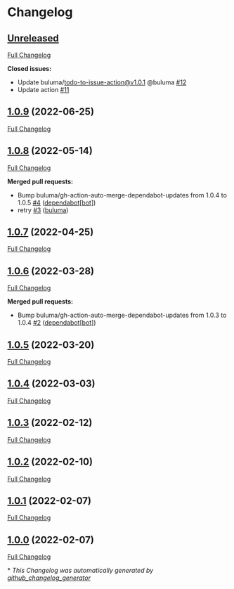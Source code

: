 # Changelog

## [Unreleased](https://github.com/buluma/ansible-role-zabbix_server/tree/HEAD)

[Full Changelog](https://github.com/buluma/ansible-role-zabbix_server/compare/1.0.9...HEAD)

**Closed issues:**

- Update buluma/todo-to-issue-action@v1.0.1 @buluma [\#12](https://github.com/buluma/ansible-role-zabbix_server/issues/12)
- Update action [\#11](https://github.com/buluma/ansible-role-zabbix_server/issues/11)

## [1.0.9](https://github.com/buluma/ansible-role-zabbix_server/tree/1.0.9) (2022-06-25)

[Full Changelog](https://github.com/buluma/ansible-role-zabbix_server/compare/1.0.8...1.0.9)

## [1.0.8](https://github.com/buluma/ansible-role-zabbix_server/tree/1.0.8) (2022-05-14)

[Full Changelog](https://github.com/buluma/ansible-role-zabbix_server/compare/1.0.7...1.0.8)

**Merged pull requests:**

- Bump buluma/gh-action-auto-merge-dependabot-updates from 1.0.4 to 1.0.5 [\#4](https://github.com/buluma/ansible-role-zabbix_server/pull/4) ([dependabot[bot]](https://github.com/apps/dependabot))
- retry [\#3](https://github.com/buluma/ansible-role-zabbix_server/pull/3) ([buluma](https://github.com/buluma))

## [1.0.7](https://github.com/buluma/ansible-role-zabbix_server/tree/1.0.7) (2022-04-25)

[Full Changelog](https://github.com/buluma/ansible-role-zabbix_server/compare/1.0.6...1.0.7)

## [1.0.6](https://github.com/buluma/ansible-role-zabbix_server/tree/1.0.6) (2022-03-28)

[Full Changelog](https://github.com/buluma/ansible-role-zabbix_server/compare/1.0.5...1.0.6)

**Merged pull requests:**

- Bump buluma/gh-action-auto-merge-dependabot-updates from 1.0.3 to 1.0.4 [\#2](https://github.com/buluma/ansible-role-zabbix_server/pull/2) ([dependabot[bot]](https://github.com/apps/dependabot))

## [1.0.5](https://github.com/buluma/ansible-role-zabbix_server/tree/1.0.5) (2022-03-20)

[Full Changelog](https://github.com/buluma/ansible-role-zabbix_server/compare/1.0.4...1.0.5)

## [1.0.4](https://github.com/buluma/ansible-role-zabbix_server/tree/1.0.4) (2022-03-03)

[Full Changelog](https://github.com/buluma/ansible-role-zabbix_server/compare/1.0.3...1.0.4)

## [1.0.3](https://github.com/buluma/ansible-role-zabbix_server/tree/1.0.3) (2022-02-12)

[Full Changelog](https://github.com/buluma/ansible-role-zabbix_server/compare/1.0.2...1.0.3)

## [1.0.2](https://github.com/buluma/ansible-role-zabbix_server/tree/1.0.2) (2022-02-10)

[Full Changelog](https://github.com/buluma/ansible-role-zabbix_server/compare/1.0.1...1.0.2)

## [1.0.1](https://github.com/buluma/ansible-role-zabbix_server/tree/1.0.1) (2022-02-07)

[Full Changelog](https://github.com/buluma/ansible-role-zabbix_server/compare/1.0.0...1.0.1)

## [1.0.0](https://github.com/buluma/ansible-role-zabbix_server/tree/1.0.0) (2022-02-07)

[Full Changelog](https://github.com/buluma/ansible-role-zabbix_server/compare/0c487ab13aa933ef914e61ddfdb1ad78525f5463...1.0.0)



\* *This Changelog was automatically generated by [github_changelog_generator](https://github.com/github-changelog-generator/github-changelog-generator)*
